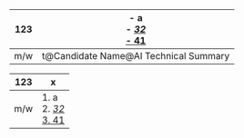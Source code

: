 | **123** | - a<br>- <u>_32_<u><br>- 41<br> |
| --- | --- |
| m/w | t@Candidate Name@AI Technical Summary |



| **123** | x |
| --- | --- |
| m/w | 1. a<br>2. <u>_32_<u><br>3. 41<br> |

